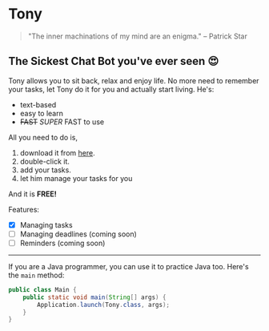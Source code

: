 # Tony
> "The inner machinations of my mind are an enigma." – Patrick Star
## The Sickest Chat Bot you've ever seen :heart_eyes:

Tony allows you to sit back, relax and enjoy life. No more need to remember your tasks, 
let Tony do it for you and actually start living. He's:
* text-based
* easy to learn
* ~~FAST~~ *SUPER* FAST to use

All you need to do is,
1. download it from [here](https://github.com/dwangwk/ip/releases/tag/A-Jar/).
1. double-click it.
1. add your tasks.
1. let him manage your tasks for you

And it is **FREE!**

Features:

- [x] Managing tasks
- [ ] Managing deadlines (coming soon)
- [ ] Reminders (coming soon)

---

If you are a Java programmer, you can use it to practice Java too. Here's the `main` method:

```java
public class Main {
    public static void main(String[] args) {
        Application.launch(Tony.class, args);
    }
}
```


